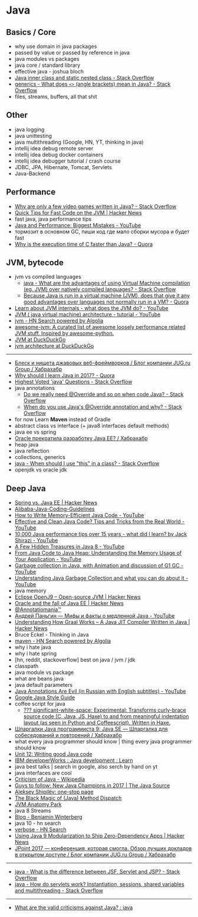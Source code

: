 # Java
## Basics / Core
- why use domain in java packages
- passed by value or passed by reference in java
- java modules vs packages
- java core / standard library
- effective java - joshua bloch
- [Java inner class and static nested class - Stack Overflow](https://stackoverflow.com/questions/70324/java-inner-class-and-static-nested-class)
- [generics - What does `<>` (angle brackets) mean in Java? - Stack Overflow](https://stackoverflow.com/questions/6607550/what-does-angle-brackets-mean-in-java#6607641)
- files, streams, buffers, all that shit

## Other
- java logging
- java unittesting
- java multithreading (Google, HN, YT, thinking in java)
- intellij idea debug remote server
- intellij idea debug docker containers
- intellij idea debugger tutorial / crash course
- JDBC, JPA, Hibernate, Tomcat, Servlets
- Java-Backend

## Performance
- [Why are only a few video games written in Java? - Stack Overflow](https://stackoverflow.com/questions/1034458/why-are-only-a-few-video-games-written-in-java)
- [Quick Tips for Fast Code on the JVM | Hacker News](https://news.ycombinator.com/item?id=16039943)
- fast java, java performance tips
- [Java and Performance: Biggest Mistakes - YouTube](https://www.youtube.com/watch?v=IBkxiWmjM-g)
- тормозит в основном GC, пиши код где мало сборки мусора и будет fast
- [Why is the execution time of C faster than Java? - Quora](https://www.quora.com/Why-is-the-execution-time-of-C-faster-than-Java)

## JVM, bytecode
- jvm vs compiled languages
    - [java - What are the advantages of using Virtual Machine compilation (eg. JVM) over natively compiled languages? - Stack Overflow](https://stackoverflow.com/questions/3224288/what-are-the-advantages-of-using-virtual-machine-compilation-eg-jvm-over-nati)
    - [Because Java is run in a virtual machine (JVM), does that give it any good advantages over languages not normally run in a VM? - Quora](https://www.quora.com/Because-Java-is-run-in-a-virtual-machine-JVM-does-that-give-it-any-good-advantages-over-languages-not-normally-run-in-a-VM)
- [Learn about JVM internals - what does the JVM do? - YouTube](https://www.youtube.com/watch?v=UwB0OSmkOtQ)
- [JVM ( java virtual machine) architecture - tutorial - YouTube](https://www.youtube.com/watch?v=ZBJ0u9MaKtM)
- [jvm - HN Search powered by Algolia](https://hn.algolia.com/?query=jvm&sort=byPopularity&prefix&page=0&dateRange=all&type=story)
- [awesome-jvm: A curated list of awesome loosely performance related JVM stuff. Inspired by awesome-python.](https://github.com/deephacks/awesome-jvm)
- [JVM at DuckDuckGo](https://duckduckgo.com/?q=JVM&bext=msl&atb=v71-4__&iax=images&ia=images)
- [jvm architecture at DuckDuckGo](https://duckduckgo.com/?q=jvm+architecture&atb=v71-4__&iar=images&iax=images&ia=images)

---
- [Блеск и нищета джавовых веб-фреймворков / Блог компании JUG.ru Group / Хабрахабр](https://habrahabr.ru/company/jugru/blog/345036/)
- [Why should I learn Java in 2017? - Quora](https://www.quora.com/Why-should-I-learn-Java-in-2017)
- [Highest Voted 'java' Questions - Stack Overflow](https://stackoverflow.com/questions/tagged/java)
- java annotations
    - [Do we really need @Override and so on when code Java? - Stack Overflow](https://stackoverflow.com/questions/4822954/do-we-really-need-override-and-so-on-when-code-java)
    - [When do you use Java's @Override annotation and why? - Stack Overflow](https://stackoverflow.com/questions/94361/when-do-you-use-javas-override-annotation-and-why#94411)
- for now Learn **Maven** instead of Gradle
- abstract class vs interface (+ java8 interfaces default methods)
- java ee vs spring
- [Oracle прекратила разработку Java EE? / Хабрахабр](https://habrahabr.ru/post/304812/)
- heap java
- java reflection
- collections, generics
- [java - When should I use "this" in a class? - Stack Overflow](https://stackoverflow.com/questions/2411270/when-should-i-use-this-in-a-class)
- openjdk vs oracle jdk

## Deep Java
- [Spring vs. Java EE | Hacker News](https://news.ycombinator.com/item?id=14073087)
- [Alibaba-Java-Coding-Guidelines](https://alibaba.github.io/Alibaba-Java-Coding-Guidelines/)
- [How to Write Memory-Efficient Java Code - YouTube](https://www.youtube.com/watch?v=f2aNWtt0QRo)
- [Effective and Clean Java Code? Tips and Tricks from the Real World - YouTube](https://www.youtube.com/watch?v=uOrk8mZmjaM)
- [10,000 Java performance tips over 15 years - what did I learn? by Jack Shirazi - YouTube](https://www.youtube.com/watch?v=OYpTn0nWKR4)
- [A Few Hidden Treasures in Java 8 - YouTube](https://www.youtube.com/watch?v=GphO9fWhlAg)
- [From Java Code to Java Heap: Understanding the Memory Usage of Your Application - YouTube](https://www.youtube.com/watch?v=FLcXf9pO27w)
- [Garbage collection in Java, with Animation and discussion of G1 GC - YouTube](https://www.youtube.com/watch?v=UnaNQgzw4zY)
- [Understanding Java Garbage Collection and what you can do about it - YouTube](https://www.youtube.com/watch?v=we_enrM7TSY)
- java memory
- [Eclipse OpenJ9 – Open-source JVM | Hacker News](https://news.ycombinator.com/item?id=15265753)
- [Oracle and the fall of Java EE | Hacker News](https://news.ycombinator.com/item?id=12054705)
- [@Annotatiomania™](http://annotatiomania.com/)
- [Андрей Паньгин — Мифы и факты о медленной Java - YouTube](https://www.youtube.com/watch?v=NMc8AnyhyS8)
- [Understanding How Graal Works – A Java JIT Compiler Written in Java | Hacker News](https://news.ycombinator.com/item?id=15624388)
- Bruce Eckel - Thinking in Java
- [maven - HN Search powered by Algolia](https://hn.algolia.com/?query=maven&sort=byPopularity&prefix&page=0&dateRange=all&type=story)
- why i hate java
- why i hate spring
- [hn, reddit, stackoverflow] best on java / jvm / jdk
- classpath
- java module vs package
- what are beans java
- java default parameters
- [Java Annotations Are Evil (in Russian with English subtitles) - YouTube](https://www.youtube.com/watch?time_continue=8&v=20QBvrHq6TA)
- [Google Java Style Guide](https://google.github.io/styleguide/javaguide.html)
- coffee script for java
    - [??? significant-white-space: Experimental: Transforms curly-brace source code (C, Java, JS, Haxe) to and from meaningful indentation layout (as seen in Python and Coffeescript). Written in Haxe.](https://github.com/joeytwiddle/significant-white-space)
- [Шпаргалки Java программиста 9: Java SE — Шпаргалка для собеседований и повторений / Хабрахабр](https://habrahabr.ru/post/314386/)
- what every java programmer should know | thing every java programmer should know
- [Unit 12: Writing good Java code](https://www.ibm.com/developerworks/library/j-perry-writing-good-java-code/index.html)
- [IBM developerWorks : Java development : Learn](https://www.ibm.com/developerworks/learn/java/index.html#_0_1)
- java best talks | search in google, also serch by hand on yt
- java interfaces are cool
- [Criticism of Java - Wikipedia](https://en.wikipedia.org/wiki/Criticism_of_Java)
- [Guys to follow: New Java Champions in 2017 | The Java Source](https://blogs.oracle.com/java/new-java-champions-in-2017)
- [Aleksey Shipilëv: one-stop page](https://shipilev.net/)
- [The Black Magic of (Java) Method Dispatch](https://shipilev.net/blog/2015/black-magic-method-dispatch/)
- [JVM Anatomy Park](https://shipilev.net/jvm-anatomy-park/)
- java 8 Streams
- [Blog - Benjamin Winterberg](http://winterbe.com/blog/)
- java 10 - hn search
- [verbose - HN Search](https://hn.algolia.com/?query=verbose&sort=byPopularity&prefix&page=0&dateRange=all&type=story)
- [Using Java 9 Modularization to Ship Zero-Dependency Apps | Hacker News](https://news.ycombinator.com/item?id=16055027)
- [JPoint 2017 — конференция, которая смогла. Обзор лучших докладов в открытом доступе / Блог компании JUG.ru Group / Хабрахабр](https://habrahabr.ru/company/jugru/blog/346364/)

---

- [java - What is the difference between JSF, Servlet and JSP? - Stack Overflow](https://stackoverflow.com/questions/2095397/what-is-the-difference-between-jsf-servlet-and-jsp)
- [java - How do servlets work? Instantiation, sessions, shared variables and multithreading - Stack Overflow](https://stackoverflow.com/questions/3106452/how-do-servlets-work-instantiation-sessions-shared-variables-and-multithreadi)

---
- [What are the valid criticisms against Java? : java](https://www.reddit.com/r/java/comments/7qdrjg/what_are_the_valid_criticisms_against_java/?st=JCOFRGQL&sh=b5229f18)
